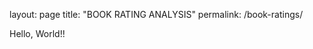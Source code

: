 layout: page
title: "BOOK RATING ANALYSIS"
permalink: /book-ratings/

<!DOCTYPE html>
<html>
  <head>
    <title>Page title</title>
  </head>
  <body>
    <p>Hello, World!!</p>
  </body>
</html>
